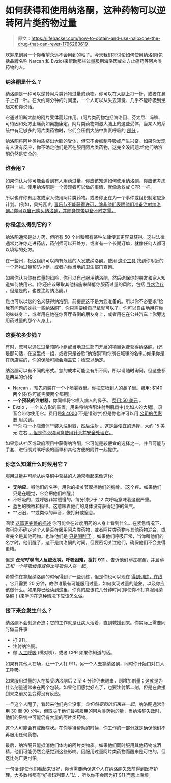 # 如何获得和使用纳洛酮，这种药物可以逆转阿片类药物过量

> 原文：<https://lifehacker.com/how-to-obtain-and-use-naloxone-the-drug-that-can-rever-1796260619>

欢迎来到另一个你希望永远不会用到的帖子。今天我们将讨论如何使用纳洛酮(包括品牌名称 Narcan 和 Evzio)来帮助那些过量服用海洛因或处方止痛药等阿片类药物的人。



### 纳洛酮是什么？

纳洛酮是一种可以逆转阿片类药物过量的药物。你可以在大腿上打一针，或者在鼻子上打一针。在大约两分钟的时间里，一个人可以从失去知觉、几乎不能呼吸到坐起来和你说话。

它通过阻断大脑的阿片受体而起作用。(阿片类药物包括海洛因、芬太尼、吗啡、可待因和处方止痛药如奥施康定。阿片类药物刺激大脑上的这些受体，当某人的系统中有足够多的阿片类药物时，它们会压倒大脑中负责呼吸的 [部分](http://brainmadesimple.com/medulla-oblongata.html) 。

纳洛酮将阿片类物质挤出大脑的受体，但它不会抑制呼吸或产生兴奋。如果你发现有人没有反应，你不确定他们是否在服用阿片类药物，这完全没问题:给他们纳洛酮仍然是安全的。

### 谁会用？

如果你认为你可能会看到有人用药过量，你应该知道如何使用纳洛酮，你应该考虑获得一些。使用纳洛酮是一个旁观者可以做的事情，就像急救或 CPR 一样。

所以也许你有朋友或家人使用阿片类药物。或者你正在为一个事件或组织制定应急计划。(例如，奥托瓦 的 [音乐节不能获得许可，除非他们表明他们准备注射纳洛酮。)你可以自己购买纳洛酮，并随身携带以备不时之需。](http://www.cbc.ca/news/canada/ottawa/naloxone-training-ottawa-festival-prom-1.4164144)

### 你是怎么得到它的？

纳洛酮通常是处方药，但所有 50 个州和都有某种法律使其更容易获得。这些法律通常允许你走进药店，药剂师可以开处方，或者有一个长期订单，就像任何人都可以填写的处方。

在一些州，社区组织可以向有危险的人发放纳洛酮。使用 [这个工具](http://hopeandrecovery.org/locations/) 找到你附近的一个药物过量预防小组，或者向你当地的卫生部门查询。

如果你认为你有过量的风险，你可以自己服用纳洛酮，然后确保你的朋友和家人知道如何使用它。(你还应该采取其他措施来降低你服药过量的风险，包括 [寻求治疗](https://findtreatment.samhsa.gov/) 。但是是的，也要注射纳洛酮。)

您也可以以您的名义获得纳洛酮，前提是这不是为您准备的。所以你不必要求“给我有问题的妹妹一些纳洛酮”，你只需要给自己拿就可以了，你可以自由地用在你的妹妹身上，或者用在她在你客厅昏倒的朋友身上，或者用在在公共汽车上你旁边用药过量的那个人身上。

### 这要花多少钱？

有时，您可以通过过量预防小组或当地卫生部门开展的项目免费获得纳洛酮。(还是那句话，在这里找一组，或者只是谷歌“纳洛酮”和你所在城镇的名字。)如果你是在药店买的，你的保险可能会涵盖它；检查以确定。

纳洛酮可以有不同的形式。您的成本可能会有所不同，所以请随时询问，但这些都是典型的价格:

*   Narcan ，预先包装在一个小喷雾器里。你把它喷到人的鼻子里。费用: [$140](https://www.goodrx.com/narcan?drug-name=narcan) 两个装(你可能需要两个都用)。
*   **一个预装的注射器**，你同样将它喷入病人的鼻子。 [费用:50 美元](https://www.mountainside-medical.com/products/overdose-prefilled-syringe-2ml-over-the-counter) 。
*   Evzio ，一个长方形的装置，用来将纳洛酮注射到肌肉中(比如人的大腿)。录音会带你使用它。费用是[$ 4000](https://www.goodrx.com/evzio?drug-name=evzio)(不是错别字)但是你也许可以用 [公司的优惠券](https://evzio.com/patient/evzio-savings/) 用买到。
*   **你 [将一小瓶液体](http://www.prescribetoprevent.org/wp-content/uploads/2012/11/one-pager_22.pdf)**装入注射器，然后注射 。这是最便宜的选择，大约 15 美元 左右 [，但是你必须同意使用针头并安全处理它。](https://www.goodrx.com/naloxone?drug-name=naloxone&form=vial)

如果您从社区或政府项目中获得纳洛酮，它可能是较便宜的选择之一，并且可能与手套、进行嘴对嘴呼吸的面罩和其他方便的附件一起提供。

### 你怎么知道什么时候用它？

服用过量并可能从纳洛酮中获益的人通常看起来像这样:

*   **无响应**。喊他们的名字，用你的指关节摩擦他们的胸骨。(这个疼。如果他们只是在睡觉，它会把他们吵醒。)
*   不呼吸的，或呼吸非常缓慢的。每分钟少于 12 次呼吸意味着这很严重。
*   蓝色的嘴唇和指甲。这意味着他们的身体没有获得足够的氧气。
*   **汩汩，**或类似的声音，像打鼾或窒息。

阅读 [这篇更完整的描述](http://harmreduction.org/issues/overdose-prevention/overview/overdose-basics/recognizing-opioid-overdose/) 你可能会在过度用药的人身上看到什么。在紧急情况下，你可能不确定这个人是否在服用阿片类药物，或者阿片类药物与其他药物混合，或者完全是其他药物。也许他们是 [只是喝醉了](https://lifehacker.com/is-your-friend-sleep-it-off-drunk-or-call-911-drunk-1725380214) 。如果他们呼吸正常，当你叫他们的名字时，他们醒了，这不是纳洛酮的时间，但要密切关注他们，确保他们不会变得更糟。

但是 ***任何时候*** **有人反应迟钝，呼吸困难，拨打 911** 。告诉他们*你在哪里*，并且*你正和一个呼吸缓慢或停止呼吸的人在一起*。

希望你在拿起纳洛酮的时候得到了一些训练，但是你也可以现在 [得到训练，在线](http://www.getnaloxonenow.org/signup.aspx) 。它只需要 20 分钟，教你谁最有可能服用过量，如何发现过量的迹象，以及你应该做什么。如果你已经读到这里，你真的应该花几分钟时间(即使你不打算服用纳洛酮！)来学习在这种情况下应该怎么做。

### 接下来会发生什么？

纳洛酮不会创造奇迹；它的工作就是让病人活着，直到救援到来。你实际上需要同时做三件事:

*   打 911。
*   注射纳洛酮。
*   做 [人工呼吸](https://www.saintlukeshealthsystem.org/health-library/first-aid-rescue-breathing) (嘴对嘴)，或者 CPR 如果你知道的话。

如果有其他人在场，让一个人打 911，另一个人去拿纳洛酮，同时你开始口对口人工呼吸。

如果服用过量的人在接受纳洛酮后 2 至 4 分钟仍未醒来，则增加剂量；这就是为什么剂量通常来在两个包装。如果他们感觉好点了，也要注射第二剂，但是在救援到来之前又会变得没有反应。

一旦这个人醒了，看起来他们完全没事，*你仍然要和他们呆在一起*。纳洛酮通常作用 30 至 90 分钟，但取决于他们最初服用的阿片类药物的量，当纳洛酮失效时，他们的系统中可能仍有大量的阿片类药物。

这个人可能会有戒断症状。在你等待帮助的时候，你工作的一部分就是确保他们不再服用任何药物。

最后，纳洛酮只能抵消他们体内的阿片类物质。如果他们同时服用其他药物或酒精，他们可能仍然会感觉到这些影响。因服用过量阿片类药物而醒来是可怕的，但这比死亡更可怕。

一句话:即使他们看起来很好，你也需要确保这个人在纳洛酮失效前得到医疗护理。大多数州都有“好撒玛利亚人”法 ，所以你不会因为打 911 而惹上麻烦。